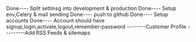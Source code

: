 Done---- Split settinsg into development & production
Done---- Setup env,Celery & mail sending
Done---- push to github
Done---- Setup accounts
Done---- Account should have signup,login,activate,logout,remember-password
--------Customer Profile
---------Add RSS Feeds & sitemaps


